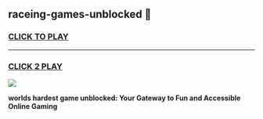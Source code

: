 
## raceing-games-unblocked 👋
<h3>
<a href="https://premium.freeplayer.one?title=raceing-games-unblocked&ref=14F">CLICK TO PLAY</a></h3>
<hr>

<h3>
<a href="https://premium.freeplayer.one?title=raceing-games-unblocked&ref=14F">CLICK 2 PLAY</a>
  
</h3>

<a href="https://premium.freeplayer.one?title=raceing-games-unblocked&ref=12F/"><img src="https://clearcache.store/games.png"></a>


**worlds hardest game unblocked: Your Gateway to Fun and Accessible Online Gaming**
